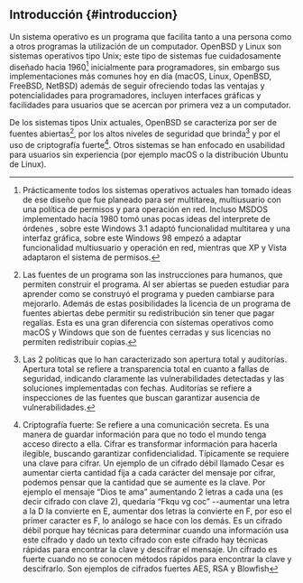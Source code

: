 ## Introducción {#introduccion}

Un sistema operativo es un programa que facilita tanto a una persona como a 
otros programas la utilización de un computador. OpenBSD y Linux son sistemas 
operativos tipo Unix; este tipo de sistemas fue cuidadosamente diseñado hacia 
1960[^intro.1] inicialmente para programadores, sin embargo sus implementaciones 
más comunes hoy en día (macOS, Linux, OpenBSD, FreeBSD, NetBSD) además de 
seguir ofreciendo todas las ventajas y potencialidades para programadores, 
incluyen interfaces gráficas y facilidades para usuarios que se acercan 
por primera vez a un computador.

[^intro.1]: Prácticamente todos los sistemas operativos actuales han tomado 
	ideas de ese diseño que fue planeado para ser multitarea, multiusuario 
	con una política de permisos y para operación en red.  Incluso MSDOS 
	implementado hacía 1980 tomó unas pocas ideas del interprete de 
	órdenes , sobre este Windows 3.1 adaptó funcionalidad multitarea y 
	una interfaz gráfica, sobre este Windows 98 empezó a adaptar 
	funcionalidad multiusuario y operación en red, mientras que XP y 
	Vista adaptaron el sistema de permisos.

De los sistemas tipos Unix actuales, OpenBSD se caracteriza por ser de fuentes 
abiertas[^intro.2], por los altos niveles de seguridad que brinda[^intro.3] 
y por el uso de criptografía fuerte[^intro.4]. 
Otros sistemas se han enfocado en usabilidad para usuarios sin experiencia 
(por ejemplo macOS o la distribución Ubuntu de Linux).

[^intro.2]: Las fuentes de un programa son las instrucciones para humanos, que 
	permiten construir el programa. Al ser abiertas se pueden estudiar 
	para aprender como se construyó el programa y pueden cambiarse para 
	mejorarlo.  Además de estas posibilidades la licencia de un programa 
	de fuentes abiertas debe permitir su redistribución sin tener que 
	pagar regalías. Esta es una gran diferencia con sistemas operativos 
	como macOS y Windows que son de fuentes cerradas y sus licencias no 
	permiten redistribuir copias.

[^intro.3]: Las 2 políticas que lo han caracterizado son apertura total y 
	auditorías. Apertura total se refiere a transparencia total en cuanto 
	a fallas de seguridad, indicando claramente las vulnerabilidades 
	detectadas y las soluciones implementadas con fechas. Auditorías se 
	refiere a inspecciones de las fuentes que buscan garantizar ausencia 
        de vulnerabilidades.

[^intro.4]: Criptografía fuerte: Se refiere a una comunicación secreta. 
        Es una manera de guardar información para que no todo el mundo tenga 
	acceso directo a ella. Cifrar es transformar información para 
	hacerla ilegible, buscando garantizar confidencialidad. 
	Típicamente se requiere una clave 
	para cifrar. Un ejemplo de un cifrado débil llamado Cesar es aumentar 
	cierta cantidad fija a cada carácter del mensaje por cifrar, podemos 
	pensar que la cantidad que se aumente es la clave. Por ejemplo el 
	mensaje “Dios te ama” aumentando 2 letras a cada una (es decir cifrado 
	con clave 2), quedaría “Fkqu vg coc” --aumentar una letra a la D la 
	convierte en E, aumentar dos letras la convierte en F, por eso el 
	primer caracter es F, lo análogo se hace con los demás. Es un cifrado 
	débil porque hay técnicas para determinar cuando una información usa 
	este cifrado y dado un texto cifrado con este cifrado hay técnicas
	rápidas para encontrar la clave y descifrar el mensaje. Un cifrado es 
	fuerte cuando no se conocen métodos rápidos para encontrar la clave 
	y descifrarlo.  Son ejemplos de cifrados fuertes AES, RSA y Blowfish
